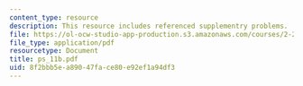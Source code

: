 ```yaml
---
content_type: resource
description: This resource includes referenced supplementry problems.
file: https://ol-ocw-studio-app-production.s3.amazonaws.com/courses/2-20-marine-hydrodynamics-13-021-spring-2005/8f2bbb5ea89047face80e92ef1a94df3_ps_11b.pdf
file_type: application/pdf
resourcetype: Document
title: ps_11b.pdf
uid: 8f2bbb5e-a890-47fa-ce80-e92ef1a94df3
---
```

